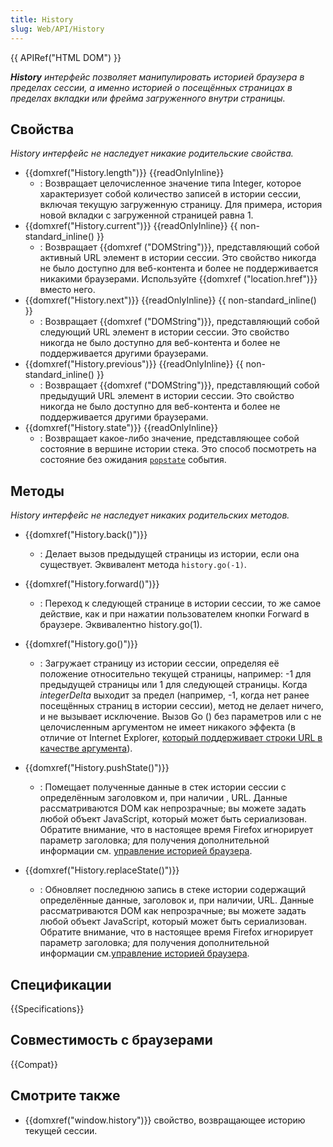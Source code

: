 ```yaml
---
title: History
slug: Web/API/History
---
```


{{ APIRef("HTML DOM") }}

_**History** интерфейс позволяет манипулировать историей браузера в пределах сессии, а именно историей о посещённых страницах в пределах вкладки или фрейма загруженного внутри страницы._

## Свойства

_History интерфейс не наследует никакие родительские свойства._

- {{domxref("History.length")}} {{readOnlyInline}}
  - : Возвращает целочисленное значение типа Integer, которое характеризует собой количество записей в истории сессии, включая текущую загруженную страницу. Для примера, история новой вкладки с загруженной страницей равна 1.
- {{domxref("History.current")}} {{readOnlyInline}} {{ non-standard_inline() }}
  - : Возвращает {{domxref ("DOMString")}}, представляющий собой активный URL элемент в истории сессии. Это свойство никогда не было доступно для веб-контента и более не поддерживается никакими браузерами. Используйте {{domxref ("location.href")}} вместо него.
- {{domxref("History.next")}} {{readOnlyInline}} {{ non-standard_inline() }}
  - : Возвращает {{domxref ("DOMString")}}, представляющий собой следующий URL элемент в истории сессии. Это свойство никогда не было доступно для веб-контента и более не поддерживается другими браузерами.
- {{domxref("History.previous")}} {{readOnlyInline}} {{ non-standard_inline() }}
  - : Возвращает {{domxref ("DOMString")}}, представляющий собой предыдущий URL элемент в истории сессии. Это свойство никогда не было доступно для веб-контента и более не поддерживается другими браузерами.
- {{domxref("History.state")}} {{readOnlyInline}}
  - : Возвращает какое-либо значение, представляющее собой состояние в вершине истории стека. Это способ посмотреть на состояние без ожидания [`popstate`](/ru/docs/Web/API/Window/popstate_event) события.

## Методы

_History интерфейс не наследует никаких родительских методов._

- {{domxref("History.back()")}}

  - : Делает вызов предыдущей страницы из истории, если она существует. Эквивалент метода `history.go(-1)`.

- {{domxref("History.forward()")}}

  - : Переход к следующей странице в истории сессии, то же самое действие, как и при нажатии пользователем кнопки Forward в браузере. Эквивалентно history.go(1).

- {{domxref("History.go()")}}
  - : Загружает страницу из истории сессии, определяя её положение относительно текущей страницы, например: -1 для предыдущей страницы или 1 для следующей страницы. Когда _integerDelta_ выходит за предел (например, -1, когда нет ранее посещённых страниц в истории сессии), метод не делает ничего, и не вызывает исключение. Вызов Go () без параметров или с не целочисленным аргументом не имеет никакого эффекта (в отличие от Internet Explorer, [который поддерживает строки URL в качестве аргумента](<http://msdn.microsoft.com/en-us/library/ms536443(VS.85).aspx>)).
- {{domxref("History.pushState()")}}

  - : Помещает полученные данные в стек истории сессии с определённым заголовком и, при наличии , URL. Данные рассматриваются DOM как непрозрачные; вы можете задать любой объект JavaScript, который может быть сериализован. Обратите внимание, что в настоящее время Firefox игнорирует параметр заголовка; для получения дополнительной информации см. [управление историей браузера](/en/DOM/Manipulating_the_browser_history).

- {{domxref("History.replaceState()")}}

  - : Обновляет последнюю запись в стеке истории содержащий определённые данные, заголовок и, при наличии, URL. Данные рассматриваются DOM как непрозрачные; вы можете задать любой объект JavaScript, который может быть сериализован. Обратите внимание, что в настоящее время Firefox игнорирует параметр заголовка; для получения дополнительной информации см.[управление историей браузера](/en/DOM/Manipulating_the_browser_history).

## Спецификации

{{Specifications}}

## Совместимость с браузерами

{{Compat}}

## Смотрите также

- {{domxref("window.history")}} свойство, возвращающее историю текущей сессии.
